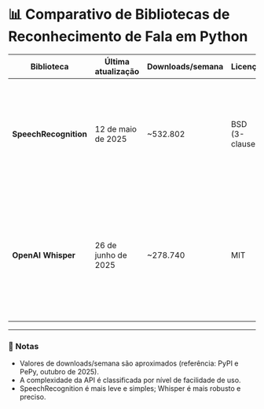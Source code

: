 # 📊 Comparativo de Bibliotecas de Reconhecimento de Fala em Python

| Biblioteca           | Última atualização | Downloads/semana | Licença     | Complexidade da API | Observações |
|----------------------|------------------|-----------------|-------------|--------------------|-------------|
| **SpeechRecognition** | 12 de maio de 2025 | ~532.802        | BSD (3-clause) | ⭐ (Fácil)          | Biblioteca tradicional e estável. Suporta múltiplos back-ends de reconhecimento (Google, Sphinx, Azure, etc.). Ideal para protótipos rápidos. |
| **OpenAI Whisper**    | 26 de junho de 2025 | ~278.740        | MIT          | ⭐⭐ (Média-Alta)   | Modelo de reconhecimento da OpenAI. Requer instalação de modelos, pode rodar localmente com CPU ou GPU. Alta precisão e suporte a múltiplos idiomas. |

---

### 🧩 Notas

- Valores de downloads/semana são aproximados (referência: PyPI e PePy, outubro de 2025).  
- A complexidade da API é classificada por nível de facilidade de uso.  
- SpeechRecognition é mais leve e simples; Whisper é mais robusto e preciso.
